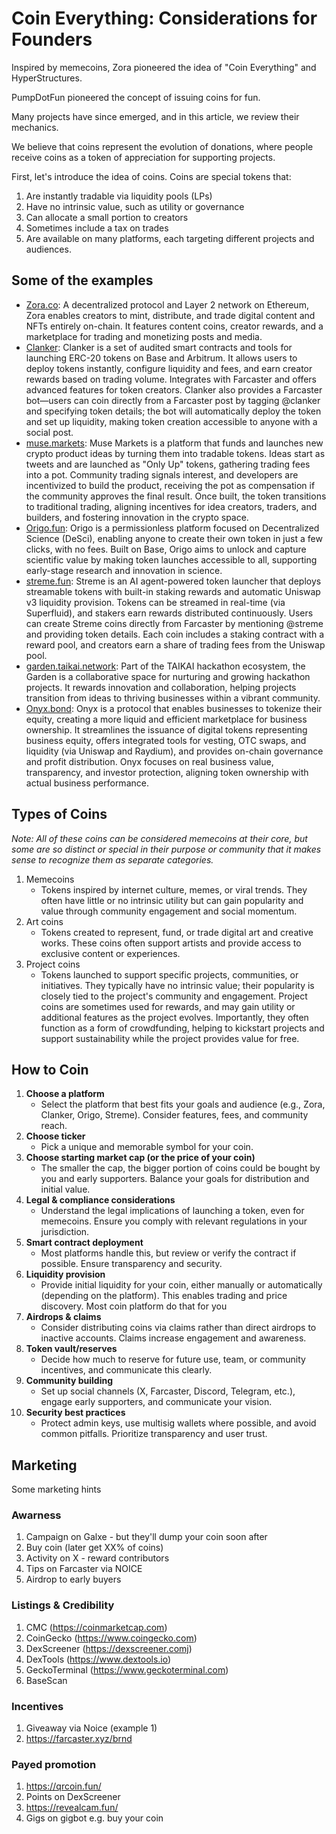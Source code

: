 # Coin Everything: Considerations for Founders

Inspired by memecoins, Zora pioneered the idea of "Coin Everything" and HyperStructures.

PumpDotFun pioneered the concept of issuing coins for fun.

Many projects have since emerged, and in this article, we review their mechanics.

We believe that coins represent the evolution of donations, where people receive coins as a token of appreciation for supporting projects.

First, let's introduce the idea of coins. Coins are special tokens that:
1. Are instantly tradable via liquidity pools (LPs)
2. Have no intrinsic value, such as utility or governance
3. Can allocate a small portion to creators
4. Sometimes include a tax on trades
5. Are available on many platforms, each targeting different projects and audiences.

## Some of the examples

- [Zora.co](https://zora.co): A decentralized protocol and Layer 2 network on Ethereum, Zora enables creators to mint, distribute, and trade digital content and NFTs entirely on-chain. It features content coins, creator rewards, and a marketplace for trading and monetizing posts and media.
- [Clanker](https://www.clanker.world): Clanker is a set of audited smart contracts and tools for launching ERC-20 tokens on Base and Arbitrum. It allows users to deploy tokens instantly, configure liquidity and fees, and earn creator rewards based on trading volume. Integrates with Farcaster and offers advanced features for token creators. Clanker also provides a Farcaster bot—users can coin directly from a Farcaster post by tagging @clanker and specifying token details; the bot will automatically deploy the token and set up liquidity, making token creation accessible to anyone with a social post.
- [muse.markets](https://muse.markets): Muse Markets is a platform that funds and launches new crypto product ideas by turning them into tradable tokens. Ideas start as tweets and are launched as "Only Up" tokens, gathering trading fees into a pot. Community trading signals interest, and developers are incentivized to build the product, receiving the pot as compensation if the community approves the final result. Once built, the token transitions to traditional trading, aligning incentives for idea creators, traders, and builders, and fostering innovation in the crypto space.
- [Origo.fun](https://origo.fun): Origo is a permissionless platform focused on Decentralized Science (DeSci), enabling anyone to create their own token in just a few clicks, with no fees. Built on Base, Origo aims to unlock and capture scientific value by making token launches accessible to all, supporting early-stage research and innovation in science.
- [streme.fun](https://streme.fun): Streme is an AI agent-powered token launcher that deploys streamable tokens with built-in staking rewards and automatic Uniswap v3 liquidity provision. Tokens can be streamed in real-time (via Superfluid), and stakers earn rewards distributed continuously. Users can create Streme coins directly from Farcaster by mentioning @streme and providing token details. Each coin includes a staking contract with a reward pool, and creators earn a share of trading fees from the Uniswap pool.
- [garden.taikai.network](https://garden.taikai.network): Part of the TAIKAI hackathon ecosystem, the Garden is a collaborative space for nurturing and growing hackathon projects. It rewards innovation and collaboration, helping projects transition from ideas to thriving businesses within a vibrant community.
- [Onyx.bond](https://app.onyx.bond): Onyx is a protocol that enables businesses to tokenize their equity, creating a more liquid and efficient marketplace for business ownership. It streamlines the issuance of digital tokens representing business equity, offers integrated tools for vesting, OTC swaps, and liquidity (via Uniswap and Raydium), and provides on-chain governance and profit distribution. Onyx focuses on real business value, transparency, and investor protection, aligning token ownership with actual business performance.


## Types of Coins

*Note: All of these coins can be considered memecoins at their core, but some are so distinct or special in their purpose or community that it makes sense to recognize them as separate categories.*

1. Memecoins
   - Tokens inspired by internet culture, memes, or viral trends. They often have little or no intrinsic utility but can gain popularity and value through community engagement and social momentum.
2. Art coins
   - Tokens created to represent, fund, or trade digital art and creative works. These coins often support artists and provide access to exclusive content or experiences.
3. Project coins
   - Tokens launched to support specific projects, communities, or initiatives. They typically have no intrinsic value; their popularity is closely tied to the project's community and engagement. Project coins are sometimes used for rewards, and may gain utility or additional features as the project evolves. Importantly, they often function as a form of crowdfunding, helping to kickstart projects and support sustainability while the project provides value for free.

## How to Coin

1. **Choose a platform**
   - Select the platform that best fits your goals and audience (e.g., Zora, Clanker, Origo, Streme). Consider features, fees, and community reach.
2. **Choose ticker**
   - Pick a unique and memorable symbol for your coin.
3. **Choose starting market cap (or the price of your coin)**
   - The smaller the cap, the bigger portion of coins could be bought by you and early supporters. Balance your goals for distribution and initial value.
4. **Legal & compliance considerations**
   - Understand the legal implications of launching a token, even for memecoins. Ensure you comply with relevant regulations in your jurisdiction.
5. **Smart contract deployment**
   - Most platforms handle this, but review or verify the contract if possible. Ensure transparency and security.
6. **Liquidity provision**
   - Provide initial liquidity for your coin, either manually or automatically (depending on the platform). This enables trading and price discovery. Most coin platform do that for you
7. **Airdrops & claims**
   - Consider distributing coins via claims rather than direct airdrops to inactive accounts. Claims increase engagement and awareness.
8. **Token vault/reserves**
   - Decide how much to reserve for future use, team, or community incentives, and communicate this clearly.
9. **Community building**
    - Set up social channels (X, Farcaster, Discord, Telegram, etc.), engage early supporters, and communicate your vision.
10. **Security best practices**
    - Protect admin keys, use multisig wallets where possible, and avoid common pitfalls. Prioritize transparency and user trust.

## Marketing

Some marketing hints

### Awarness
1. Campaign on Galxe - but they'll dump your coin soon after
2. Buy coin (later get XX% of coins)
3. Activity on X - reward contributors
4. Tips on Farcaster via NOICE
5. Airdrop to early buyers

### Listings & Credibility

1. CMC (https://coinmarketcap.com)
2. CoinGecko (https://www.coingecko.com)
3. DexScreener (https://dexscreener.comj)
4. DexTools (https://www.dextools.io)
5. GeckoTerminal (https://www.geckoterminal.com)
6. BaseScan

### Incentives

1. Giveaway via Noice (example 1)
2. https://farcaster.xyz/brnd

### Payed promotion

1. https://qrcoin.fun/
2. Points on DexScreener
3. https://revealcam.fun/
4. Gigs on gigbot e.g. buy your coin


